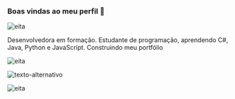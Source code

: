 
### Boas vindas ao meu perfil 🌺
![eita](https://media.discordapp.net/attachments/734728994842345545/1269428048634187867/rp3w5k.png?ex=673b1cbf&is=6739cb3f&hm=bedadf7435ffff8551f4ede6df73f59397e030d9cfa255e1b7dd2afa93b4f961&=&format=webp&quality=lossless)

Desenvolvedora em formação.
Estudante de programação, aprendendo C#, Java, Python e JavaScript.
Construindo meu portfólio

![eita](https://media.discordapp.net/attachments/734728994842345545/1269428048634187867/rp3w5k.png?ex=673b1cbf&is=6739cb3f&hm=bedadf7435ffff8551f4ede6df73f59397e030d9cfa255e1b7dd2afa93b4f961&=&format=webp&quality=lossless)

![texto-alternativo](https://i.pinimg.com/736x/8c/cf/7f/8ccf7f875274f25b7845aa9731ae2df4.jpg)

![eita](https://media.discordapp.net/attachments/734728994842345545/1269428048634187867/rp3w5k.png?ex=673b1cbf&is=6739cb3f&hm=bedadf7435ffff8551f4ede6df73f59397e030d9cfa255e1b7dd2afa93b4f961&=&format=webp&quality=lossless)


